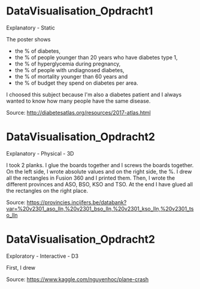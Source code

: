 # DataVisualisation_Opdracht1

Explanatory - Static

The poster shows
  - the % of diabetes,
  - the % of people younger than 20 years who have diabetes type 1,
  - the % of hyperglycemia during pregnancy,
  - the % of people with undiagnosed diabetes,
  - the % of mortality younger than 60 years and
  - the % of budget they spend on diabetes per area.
  
I choosed this subject because I'm also a diabetes patient and I always wanted to know how many people have the same disease.

Source: http://diabetesatlas.org/resources/2017-atlas.html
    
    
# DataVisualisation_Opdracht2

Explanatory - Physical - 3D

I took 2 planks. I glue the boards together and I screws the boards together. On the left side, I wrote absolute values and on the right side, the %. I drew all the rectangles in Fusion 360 and I printed them. Then, I wrote the different provinces and ASO, BSO, KSO and TSO. At the end I have glued all the rectangles on the right place.

Source: https://provincies.incijfers.be/databank?var=%20v2301_aso_lln,%20v2301_bso_lln,%20v2301_kso_lln,%20v2301_tso_lln


# DataVisualisation_Opdracht2

Exploratory - Interactive - D3

First, I drew

Source: https://www.kaggle.com/nguyenhoc/plane-crash
